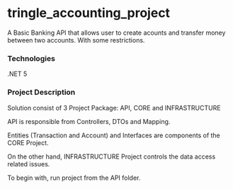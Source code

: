 # tringle_accounting_project
A Basic Banking API that allows user to create acounts and transfer money between two accounts. With some restrictions.
<br>
<h3>Technologies</h3>
.NET 5
<br>
<h3>Project Description</h3>
<p>Solution consist of 3 Project Package: API, CORE and INFRASTRUCTURE</p>
<p>API is responsible from Controllers, DTOs and Mapping.</p>
<p>Entities (Transaction and Account) and Interfaces are components of the CORE Project.</p>
<p>On the other hand, INFRASTRUCTURE Project controls the data access related issues.</p>
<p>To begin with, run project from the API folder.</p>

